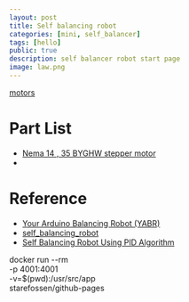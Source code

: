 ```yaml
---
layout: post
title: Self balancing robot
categories: [mini, self_balancer]
tags: [hello]
public: true
description: self balancer robot start page
image: law.png
---
```


[motors](2020-09-16-stepper-motor)

# Part List
- [Nema 14 , 35 BYGHW stepper motor](https://www.geeetech.com/nema-14-35-byghw-stepper-motor-p-909.html)
- 
# Reference
- [Your Arduino Balancing Robot (YABR)](http://www.brokking.net/yabr_main.html)
- [ self_balancing_robot ](https://github.com/sezan92/self_balancing_robot)
- [Self Balancing Robot Using PID Algorithm](https://www.instructables.com/id/Self-Balancing-Robot-Using-PID-Algorithm-STM-MC/)


docker run --rm \
-p 4001:4001 \
-v=$(pwd):/usr/src/app \
starefossen/github-pages 